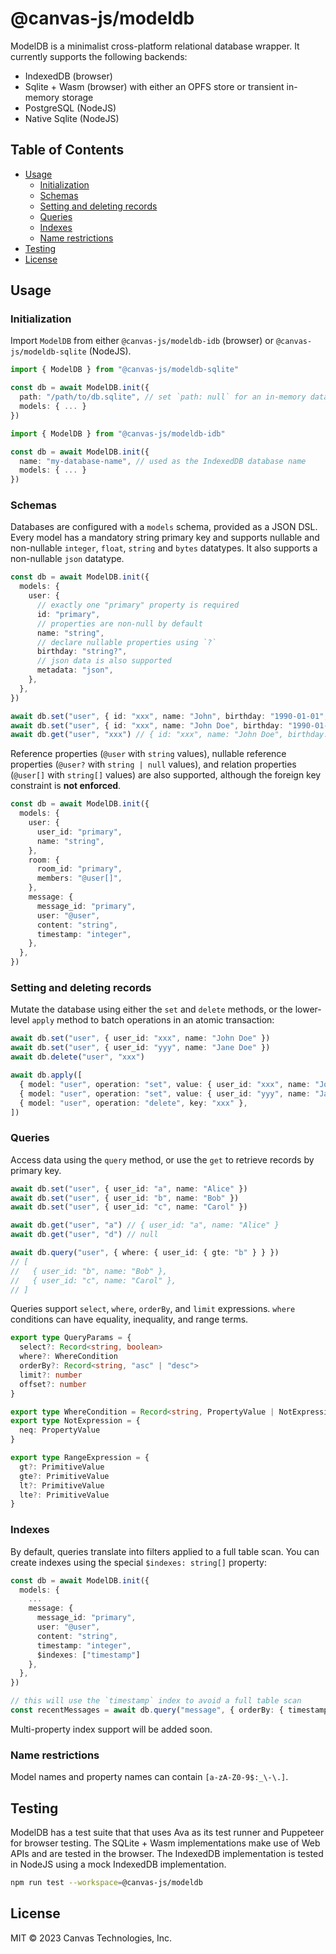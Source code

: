 # @canvas-js/modeldb

ModelDB is a minimalist cross-platform relational database wrapper. It currently supports the following backends:

- IndexedDB (browser)
- Sqlite + Wasm (browser) with either an OPFS store or transient in-memory storage
- PostgreSQL (NodeJS)
- Native Sqlite (NodeJS)

## Table of Contents

- [Usage](#usage)
  - [Initialization](#initialization)
  - [Schemas](#schemas)
  - [Setting and deleting records](#setting-and-deleting-records)
  - [Queries](#queries)
  - [Indexes](#indexes)
  - [Name restrictions](#name-restrictions)
- [Testing](#testing)
- [License](#license)

## Usage

### Initialization

Import `ModelDB` from either `@canvas-js/modeldb-idb` (browser) or `@canvas-js/modeldb-sqlite` (NodeJS).

```ts
import { ModelDB } from "@canvas-js/modeldb-sqlite"

const db = await ModelDB.init({
  path: "/path/to/db.sqlite", // set `path: null` for an in-memory database
  models: { ... }
})
```

```ts
import { ModelDB } from "@canvas-js/modeldb-idb"

const db = await ModelDB.init({
  name: "my-database-name", // used as the IndexedDB database name
  models: { ... }
})
```

### Schemas

Databases are configured with a `models` schema, provided as a JSON DSL. Every model has a mandatory string primary key and supports nullable and non-nullable `integer`, `float`, `string` and `bytes` datatypes. It also supports a non-nullable `json` datatype.

```ts
const db = await ModelDB.init({
  models: {
    user: {
      // exactly one "primary" property is required
      id: "primary",
      // properties are non-null by default
      name: "string",
      // declare nullable properties using `?`
      birthday: "string?",
      // json data is also supported
      metadata: "json",
    },
  },
})

await db.set("user", { id: "xxx", name: "John", birthday: "1990-01-01", metadata: {} })
await db.set("user", { id: "xxx", name: "John Doe", birthday: "1990-01-01", metadata: { home: "New York" } })
await db.get("user", "xxx") // { id: "xxx", name: "John Doe", birthday: "1990-01-01", metadata: { home: "New York" } }
```

Reference properties (`@user` with `string` values), nullable reference properties (`@user?` with `string | null` values), and relation properties (`@user[]` with `string[]` values) are also supported, although the foreign key constraint is **not enforced**.

```ts
const db = await ModelDB.init({
  models: {
    user: {
      user_id: "primary",
      name: "string",
    },
    room: {
      room_id: "primary",
      members: "@user[]",
    },
    message: {
      message_id: "primary",
      user: "@user",
      content: "string",
      timestamp: "integer",
    },
  },
})
```

### Setting and deleting records

Mutate the database using either the `set` and `delete` methods, or the lower-level `apply` method to batch operations in an atomic transaction:

```ts
await db.set("user", { user_id: "xxx", name: "John Doe" })
await db.set("user", { user_id: "yyy", name: "Jane Doe" })
await db.delete("user", "xxx")

await db.apply([
  { model: "user", operation: "set", value: { user_id: "xxx", name: "John Doe" } },
  { model: "user", operation: "set", value: { user_id: "yyy", name: "Jane Doe" } },
  { model: "user", operation: "delete", key: "xxx" },
])
```

### Queries

Access data using the `query` method, or use the `get` to retrieve records by primary key.

```ts
await db.set("user", { user_id: "a", name: "Alice" })
await db.set("user", { user_id: "b", name: "Bob" })
await db.set("user", { user_id: "c", name: "Carol" })

await db.get("user", "a") // { user_id: "a", name: "Alice" }
await db.get("user", "d") // null

await db.query("user", { where: { user_id: { gte: "b" } } })
// [
//   { user_id: "b", name: "Bob" },
//   { user_id: "c", name: "Carol" },
// ]
```

Queries support `select`, `where`, `orderBy`, and `limit` expressions. `where` conditions can have equality, inequality, and range terms.

```ts
export type QueryParams = {
  select?: Record<string, boolean>
  where?: WhereCondition
  orderBy?: Record<string, "asc" | "desc">
  limit?: number
  offset?: number
}

export type WhereCondition = Record<string, PropertyValue | NotExpression | RangeExpression>
export type NotExpression = {
  neq: PropertyValue
}

export type RangeExpression = {
  gt?: PrimitiveValue
  gte?: PrimitiveValue
  lt?: PrimitiveValue
  lte?: PrimitiveValue
}
```

### Indexes

By default, queries translate into filters applied to a full table scan. You can create indexes using the special `$indexes: string[]` property:

```ts
const db = await ModelDB.init({
  models: {
    ...
    message: {
      message_id: "primary",
      user: "@user",
      content: "string",
      timestamp: "integer",
      $indexes: ["timestamp"]
    },
  },
})

// this will use the `timestamp` index to avoid a full table scan
const recentMessages = await db.query("message", { orderBy: { timestamp: "desc" }, limit: 10 })
```

Multi-property index support will be added soon.

### Name restrictions

Model names and property names can contain `[a-zA-Z0-9$:_\-\.]`.

## Testing

ModelDB has a test suite that that uses Ava as its test runner and Puppeteer for browser testing. The SQLite + Wasm implementations make use of Web APIs
and are tested in the browser. The IndexedDB implementation is tested in NodeJS using a mock IndexedDB implementation.

```sh
npm run test --workspace=@canvas-js/modeldb
```

## License

MIT © 2023 Canvas Technologies, Inc.
